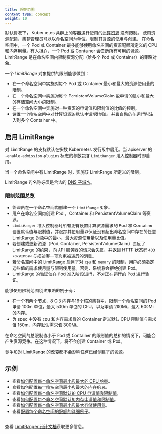 ```yaml
---
title: 限制范围
content_type: concept
weight: 10
---
```


<!-- overview -->

<!--
By default, containers run with unbounded [compute resources](/docs/user-guide/compute-resources) on a Kubernetes cluster.
With resource quotas, cluster administrators can restrict resource consumption and creation on a namespace basis.
Within a namespace, a Pod or Container can consume as much CPU and memory as defined by the namespace's resource quota. There is a concern that one Pod or Container could monopolize all available resources. A LimitRange is a policy to constrain resource allocations (to Pods or Containers) in a namespace.
-->

默认情况下， Kubernetes 集群上的容器运行使用的[计算资源](/docs/user-guide/compute-resources) 没有限制。
使用资源配额，集群管理员可以以命名空间为单位，限制其资源的使用与创建。
在命名空间中，一个 Pod 或 Container 最多能够使用命名空间的资源配额所定义的 CPU 和内存用量。有人担心，一个 Pod 或 Container 会垄断所有可用的资源。LimitRange 是在命名空间内限制资源分配（给多个 Pod 或 Container）的策略对象。




<!-- body -->

<!--
A _LimitRange_ provides constraints that can:

- Enforce minimum and maximum compute resources usage per Pod or Container in a namespace.
- Enforce minimum and maximum storage request per PersistentVolumeClaim in a namespace.
- Enforce a ratio between request and limit for a resource in a namespace.
- Set default request/limit for compute resources in a namespace and automatically inject them to Containers at runtime.
-->

一个 _LimitRange_ 对象提供的限制能够做到：

- 在一个命名空间中实施对每个 Pod 或 Container 最小和最大的资源使用量的限制。
- 在一个命名空间中实施对每个 PersistentVolumeClaim 能申请的最小和最大的存储空间大小的限制。
- 在一个命名空间中实施对一种资源的申请值和限制值的比值的控制。
- 设置一个命名空间中对计算资源的默认申请/限制值，并且自动的在运行时注入到多个 Container 中。

<!--
## Enabling LimitRange
-->

## 启用 LimitRange

<!--
LimitRange support is enabled by default for many Kubernetes distributions. It is
enabled when the apiserver `--enable-admission-plugins=` flag has `LimitRanger` admission controller as
one of its arguments.
-->

对 LimitRange 的支持默认在多数 Kubernetes 发行版中启用。当 apiserver 的 `--enable-admission-plugins` 标志的参数包含 `LimitRanger` 准入控制器时即启用。

<!--
A LimitRange is enforced in a particular namespace when there is a
LimitRange object in that namespace.
-->

当一个命名空间中有 LimitRange 时，实施该 LimitRange 所定义的限制。

<!--
The name of a LimitRange object must be a valid
[DNS subdomain name](/docs/concepts/overview/working-with-objects/names#dns-subdomain-names).
-->

LimitRange 的名称必须是合法的 [DNS 子域名](/docs/concepts/overview/working-with-objects/names#dns-subdomain-names)。

<!--
### Overview of Limit Range
-->

### 限制范围总览

<!--
- The administrator creates one `LimitRange` in one namespace.
- Users create resources like Pods, Containers, and PersistentVolumeClaims in the namespace.
- The `LimitRanger` admission controller enforces defaults and limits for all Pods and Containers that do not set compute resource requirements and tracks usage to ensure it does not exceed resource minimum, maximum and ratio defined in any LimitRange present in the namespace.
- If creating or updating a resource (Pod, Container, PersistentVolumeClaim) that violates a LimitRange constraint, the request to the API server will fail with an HTTP status code `403 FORBIDDEN` and a message explaining the constraint that have been violated.
- If a LimitRange is activated in a namespace for compute resources like `cpu` and `memory`, users must specify
  requests or limits for those values. Otherwise, the system may reject Pod creation.
- LimitRange validations occurs only at Pod Admission stage, not on Running Pods.
-->

- 管理员在一个命名空间内创建一个 `LimitRange` 对象。
- 用户在命名空间内创建 Pod ，Container 和 PersistentVolumeClaim 等资源。
- `LimitRanger` 准入控制器对所有没有设置计算资源需求的 Pod 和 Container 设置默认值与限制值，并跟踪其使用量以保证没有超出命名空间中存在的任意 LimitRange 对象中的最小、最大资源使用量以及使用量比值。
- 若创建或更新资源（Pod, Container, PersistentVolumeClaim）违反了 LimitRange 的约束，向 API 服务器的请求会失败，并返回 HTTP 状态码 `403 FORBIDDEN` 与描述哪一项约束被违反的消息。
- 若命名空间中的 LimitRange 启用了对 `cpu` 和 `memory` 的限制，用户必须指定这些值的需求使用量与限制使用量。否则，系统将会拒绝创建 Pod。
- LimitRange 的验证仅在 Pod 准入阶段进行，不对正在运行的 Pod 进行验证。

<!--
Examples of policies that could be created using limit range are:

- In a 2 node cluster with a capacity of 8 GiB RAM and 16 cores, constrain Pods in a namespace to request 100m of CPU with a max limit of 500m for CPU and request 200Mi for Memory with a max limit of 600Mi for Memory.
- Define default CPU limit and request to 150m and memory default request to 300Mi for Containers started with no cpu and memory requests in their specs.
-->

能够使用限制范围创建策略的例子有：

- 在一个有两个节点，8 GiB 内存与16个核的集群中，限制一个命名空间的 Pod 申请 100m 单位，最大 500m 单位的 CPU，以及申请 200Mi，最大 600Mi 的内存。
- 为 spec 中没有 cpu 和内存需求值的 Container 定义默认 CPU 限制值与需求值 150m，内存默认需求值 300Mi。

<!--
In the case where the total limits of the namespace is less than the sum of the limits of the Pods/Containers,
there may be contention for resources. In this case, the Containers or Pods will not be created.
-->

在命名空间的总限制值小于 Pod 或 Container 的限制值的总和的情况下，可能会产生资源竞争。在这种情况下，将不会创建 Container 或 Pod。

<!--
Neither contention nor changes to a LimitRange will affect already created resources.
-->

竞争和对 LimitRange 的改变都不会影响任何已经创建了的资源。

<!--
## Examples
-->

## 示例

<!--
- See [how to configure minimum and maximum CPU constraints per namespace](/docs/tasks/administer-cluster/manage-resources/cpu-constraint-namespace/).
- See [how to configure minimum and maximum Memory constraints per namespace](/docs/tasks/administer-cluster/manage-resources/memory-constraint-namespace/).
- See [how to configure default CPU Requests and Limits per namespace](/docs/tasks/administer-cluster/manage-resources/cpu-default-namespace/).
- See [how to configure default Memory Requests and Limits per namespace](/docs/tasks/administer-cluster/manage-resources/memory-default-namespace/).
- Check [how to configure minimum and maximum Storage consumption per namespace](/docs/tasks/administer-cluster/limit-storage-consumption/#limitrange-to-limit-requests-for-storage).
- See a [detailed example on configuring quota per namespace](/docs/tasks/administer-cluster/quota-memory-cpu-namespace/).
-->

- 查看[如何配置每个命名空间最小和最大的 CPU 约束](/docs/tasks/administer-cluster/manage-resources/cpu-constraint-namespace/)。
- 查看[如何配置每个命名空间最小和最大的内存约束](/docs/tasks/administer-cluster/manage-resources/memory-constraint-namespace/)。
- 查看[如何配置每个命名空间默认的 CPU 申请值和限制值](/docs/tasks/administer-cluster/manage-resources/cpu-default-namespace/)。
- 查看[如何配置每个命名空间默认的内存申请值和限制值](/docs/tasks/administer-cluster/manage-resources/memory-default-namespace/)。
- 查看[如何配置每个命名空间最小和最大存储使用量](/docs/tasks/administer-cluster/limit-storage-consumption/#limitrange-to-limit-requests-for-storage)。
- 查看[配置每个命名空间的配额的详细例子](/docs/tasks/administer-cluster/quota-memory-cpu-namespace/)。



## 


<!--
See [LimitRanger design doc](https://git.k8s.io/community/contributors/design-proposals/resource-management/admission_control_limit_range.md) for more information.
-->

查看 [LimitRanger 设计文档](https://git.k8s.io/community/contributors/design-proposals/resource-management/admission_control_limit_range.md)获取更多信息。


